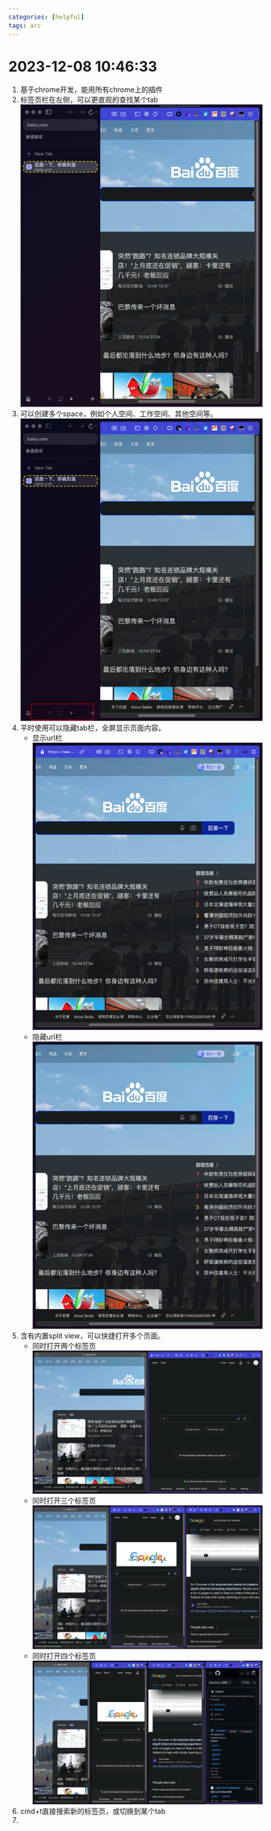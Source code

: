```yaml
---
categories: [helpful]
tags: arc
---
```

# 2023-12-08 10:46:33
1. 基于chrome开发，能用所有chrome上的插件
2. 标签页栏在左侧，可以更直观的查找某个tab
   ![](2023-12-08-10-48-42.png)
3. 可以创建多个space，例如个人空间、工作空间、其他空间等。
   ![](2023-12-08-10-49-26.png)
4. 平时使用可以隐藏tab栏，全屏显示页面内容。
   - 显示url栏
   ![](2023-12-08-10-50-23.png)
   - 隐藏url栏
    ![](2023-12-08-10-51-02.png)
5. 含有内置split view，可以快捷打开多个页面。
   - 同时打开两个标签页
    ![](2023-12-08-10-51-56.png)
   - 同时打开三个标签页
    ![](2023-12-08-10-52-17.png)
   - 同时打开四个标签页
    ![](2023-12-08-10-53-44.png)
6. cmd+t直接搜索新的标签页，或切换到某个tab
7. 